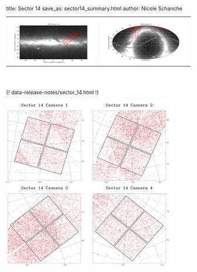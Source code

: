 title: Sector 14
save_as: sector14_summary.html
author: Nicole Schanche


<table>
  <tr>
    <th colspan="2" ></th>
  </tr>
  <tr>
    <td width="50%" style = "text-align: center;">
          <img class="img-responsive" style="max-width:100%;" src="images/sector-plots/tess_galactic_sector_014.png"> 
    </td>
    <td width="50%" style = "text-align: center;">
          <img class="img-responsive" style="max-width:100%;" src="images/sector-plots/tess_icrs_sector_014.png">
    </td>
  </tr>
</table>
<br></br>





{! data-release-notes/sector_14.html !}

<img class="img-responsive" style="max-width:90%;" src="images/sector-plots/sector-plots.014.jpeg">